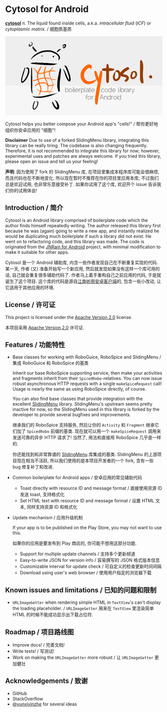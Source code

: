 # Cytosol for Android

[**cytosol**][bio-def-wiki] _n._ The liquid found inside cells, a.k.a.
_intracellular fluid_ (_ICF_) or _cytoplasmic matrix_. / 细胞质基质

[bio-def-wiki]: https://en.wikipedia.org/wiki/Cytosol

![Cytosol logo](/logo.png)

Cytosol helps you better compose your Android app's "cells!"
/ 帮你更好地组织你安卓应用的 "细胞"!


**Disclaimer** Due to use of a forked SlidingMenu library, integrating this
library can be really tiring. The codebase is also changing frequently.
Therefore, it is not recommended to integrate this library for now; however,
experimental uses and patches are always welcome. If you tried this library,
please open an issue and tell us your feeling!

**声明**: 因为使用了 fork 的 SlidingMenu 库, 在项目里集成本程序库可能会很麻烦,
而且代码也在不断地变化. 所以现在暂时不推荐在你的项目里应用本库;
不过我们总是欢迎试用, 也非常乐意接受补丁. 如果你试用了这个库, 欢迎开个 issue
告诉我们你的试用体会!


## Introduction / 简介

Cytosol is an Android library comprised of boilerplate code which the author
finds himself repeatedly writing. The author released this library first
because he was (again) going to write a new app, and instantly realized he
would be duplicating much boilerplate if such a library did not exist. He went
on to refactoring code, and this library was made. The code is originated from
the [JNRain for Android][jnrain-android] project, with minimal modification to
make it suitable for other apps.

Cytosol 是一个 Android 辅助库, 内含一些作者发现自己在不断重复实现的代码.
某一天, 作者 (又) 准备开始写一个新应用, 然后就发现如果没有这样一个库可用的话,
自己就会重复很多辅助代码了. 作者马上着手重构自己之前应用的代码,
于是就诞生了这个项目. 这个库的代码是源自[江南听雨安卓客户端][jnrain-android]的,
包含一些小改动, 让它适用于其他应用的环境.

[jnrain-android]: https://github.com/jnrainerds/jnrain-android


## License / 许可证

This project is licensed under the [Apache Version 2.0][apache-2.0] license.

本项目采用 [Apache Version 2.0][apache-2.0] 许可证.

[apache-2.0]: http://www.apache.org/licenses/LICENSE-2.0.html


## Features / 功能特性

*   Base classes for working with RoboGuice, RoboSpice and SlidingMenu
	/ 集成 RoboGuice 和 RoboSpice 的基类

	Inherit our base RoboSpice supporting service, then make your activities
	and fragments inherit from their `SpicedRobo`-relatives. You can now issue
	robust asynchronous HTTP requests with a single `makeSpiceRequest` call!
    Usage is nearly the same as using RoboSpice directly, of course.

	You can also find base classes that provide integration with the excellent
	[SlidingMenu][slidingmenu] library. SlidingMenu's upstream seems pretty
    inactive for now, so the SlidingMenu used in this library is forked by
    the developer to provide several bugfixes and improvements.

	继承我们的 RoboSpice 支持服务, 然后让你的 `Activity` 和 `Fragment`
	继承它们加了 `SpicedRobo` 前缀的基类. 现在就可以用一个 `makeSpiceRequest`
	调用来发送可靠的异步 HTTP 请求了! 当然了, 用法和直接用 RoboSpice
	几乎是一样的.

    你还能找到和非常靠谱的 [SlidingMenu][slidingmenu] 库集成的基类. SlidingMenu
    的上游项目现在相当不活跃, 所以我们使用的是本项目开发者的一个 fork,
    含有一些 bug 修复补丁和改进.

*	Common boilerplate for Android apps / 安卓应用的常见辅助代码

	- Toast directly with resource ID and message format / 直接使用资源 ID 发送 toast, 支持格式化
	- Set HTML text with resource ID and message format / 设置 HTML 文本, 同样支持资源 ID 和格式化

*   Update mechanism / 应用升级机制

	If your app is to be published on the Play Store, you may not want to use
	this.

	如果你的应用是要发布到 Play 商店的, 你可能不想用这部分功能.

	- Support for multiple update channels / 支持多个更新频道
	- Easy-to-write JSON for version info / 容易撰写的 JSON 格式版本信息
	- Customizable interval for update check / 可自定义的检查更新时间间隔
	- Download using user's web browser / 使用用户指定的浏览器下载

[slidingmenu]: https://github.com/jfeinstein10/SlidingMenu


## Known issues and limitations / 已知的问题和限制

*   `URLImageGetter` when rendering simple HTML in `TextView`'s can't display
	the loading placeholder. / `URLImageGetter` 用来在 `TextView` 里渲染简单
	HTML 的时候不能成功显示出下载占位符.


## Roadmap / 项目路线图

* Improve docs! / 完善文档!
* Write tests! / 写测试!
* Work on making the `URLImageGetter` more robust / 让 `URLImageGetter` 更加健壮


## Acknowledgements / 致谢

* GitHub
* StackOverflow
* [@yunxiyinzhe](https://github.com/yunxiyinzhe) for several ideas


<!-- vim:set ai et ts=4 sw=4 sts=4 fenc=utf-8 syn=markdown: -->
